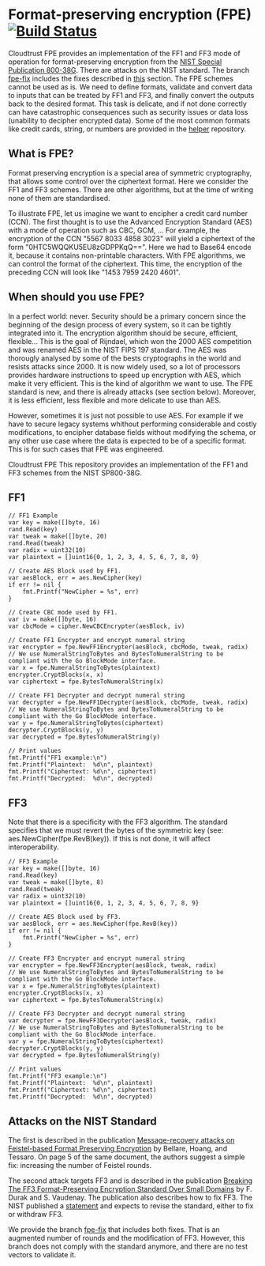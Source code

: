 # Format-preserving encryption (FPE) [![Build Status](https://travis-ci.org/cloudtrust/fpe.svg?branch=master)](https://travis-ci.org/cloudtrust/fpe)

Cloudtrust FPE provides an implementation of the FF1 and FF3 mode of operation for  format-preserving encryption from the [NIST Special Publication 800-38G](http://nvlpubs.nist.gov/nistpubs/SpecialPublications/NIST.SP.800-38G.pdf).
There are attacks on the NIST standard. The branch [fpe-fix](https://github.com/cloudtrust/fpe/tree/fpe-fix) includes the fixes described in [this](#attacks-on-the-nist-standard) section.
The FPE schemes cannot be used as is. We need to define formats, validate and convert data to  inputs that can be treated by FF1 and FF3, and finally convert the outputs back to the desired format. This task is delicate, and if not done correctly can have catastrophic consequences such as security issues or data loss (unability to decipher encrypted data).
Some of the most common formats like credit cards, string, or numbers are provided in the [helper](https://github.com/cloudtrust/fpe-field-format) repository.

## What is FPE?
Format preserving encryption is a special area of symmetric cryptography, that allows some control over the ciphertext format. Here we consider the FF1 and FF3 schemes. There are other algorithms, but at the time of writing none of them are standardised.

To illustrate FPE, let us imagine we want to encipher a credit card number (CCN). The first thought is to use the Advanced Encryption Standard (AES) with a mode of operation such as CBC, GCM, ...
For example, the encryption of the CCN "5567 8033 4858 3023" will yield a ciphertext of the form "0HTC5WQQKU5EU8zGDPPKqQ==". Here we had to Base64 encode it, because it contains non-printable characters. 
With FPE algorithms, we can control the format of the ciphertext. This time, the encryption of the preceding CCN will look like "1453 7959 2420 4601".

## When should you use FPE?
In a perfect world: never. Security should be a primary concern since the beginning of the design process of every system, so it can be tightly integrated into it. The encryption algorithm should be secure, efficient, flexible... This is the goal of Rijndael, which won the 2000 AES competition and was renamed AES in the NIST FIPS 197 standard. The AES was thorougly analysed by some of the bests cryptographs in the world and resists attacks since 2000. It is now widely used, so a lot of processors provides hardware instructions to speed up encryption with AES, which make it very efficient. This is the kind of algorithm we want to use.
The FPE standard is new, and there is already attacks (see section below). Moreover, it is less efficient, less flexible and more delicate to use than AES. 

However, sometimes it is just not possible to use AES. For example if we have to secure legacy systems whithout performing considerable and costly modifications, to encipher database fields without modifying the schema, or any other use case where the data is expected to be of a specific format. This is for such cases that FPE was engineered.

Cloudtrust FPE
This repository provides an implementation of the FF1 and FF3 schemes from the NIST SP800-38G.

## FF1
```golang
// FF1 Example
var key = make([]byte, 16)
rand.Read(key)
var tweak = make([]byte, 20)
rand.Read(tweak)
var radix = uint32(10)
var plaintext = []uint16{0, 1, 2, 3, 4, 5, 6, 7, 8, 9}

// Create AES Block used by FF1.
var aesBlock, err = aes.NewCipher(key)
if err != nil {
	fmt.Printf("NewCipher = %s", err)
}

// Create CBC mode used by FF1.
var iv = make([]byte, 16)
var cbcMode = cipher.NewCBCEncrypter(aesBlock, iv)

// Create FF1 Encrypter and encrypt numeral string
var encrypter = fpe.NewFF1Encrypter(aesBlock, cbcMode, tweak, radix)
// We use NumeralStringToBytes and BytesToNumeralString to be compliant with the Go BlockMode interface.
var x = fpe.NumeralStringToBytes(plaintext)
encrypter.CryptBlocks(x, x)
var ciphertext = fpe.BytesToNumeralString(x)

// Create FF1 Decrypter and decrypt numeral string
var decrypter = fpe.NewFF1Decrypter(aesBlock, cbcMode, tweak, radix)
// We use NumeralStringToBytes and BytesToNumeralString to be compliant with the Go BlockMode interface.
var y = fpe.NumeralStringToBytes(ciphertext)
decrypter.CryptBlocks(y, y)
var decrypted = fpe.BytesToNumeralString(y)

// Print values
fmt.Printf("FF1 example:\n")
fmt.Printf("Plaintext:  %d\n", plaintext)
fmt.Printf("Ciphertext: %d\n", ciphertext)
fmt.Printf("Decrypted:  %d\n", decrypted)
```

## FF3
Note that there is a specificity with the FF3 algorithm. The standard specifies that we must revert the bytes of the symmetric key (see: aes.NewCipher(fpe.RevB(key)). 
If this is not done, it will affect interoperability.
```golang
// FF3 Example
var key = make([]byte, 16)
rand.Read(key)
var tweak = make([]byte, 8)
rand.Read(tweak)
var radix = uint32(10)
var plaintext = []uint16{0, 1, 2, 3, 4, 5, 6, 7, 8, 9}

// Create AES Block used by FF3.
var aesBlock, err = aes.NewCipher(fpe.RevB(key))
if err != nil {
	fmt.Printf("NewCipher = %s", err)
}

// Create FF3 Encrypter and encrypt numeral string
var encrypter = fpe.NewFF3Encrypter(aesBlock, tweak, radix)
// We use NumeralStringToBytes and BytesToNumeralString to be compliant with the Go BlockMode interface.
var x = fpe.NumeralStringToBytes(plaintext)
encrypter.CryptBlocks(x, x)
var ciphertext = fpe.BytesToNumeralString(x)

// Create FF3 Decrypter and decrypt numeral string
var decrypter = fpe.NewFF3Decrypter(aesBlock, tweak, radix)
// We use NumeralStringToBytes and BytesToNumeralString to be compliant with the Go BlockMode interface.
var y = fpe.NumeralStringToBytes(ciphertext)
decrypter.CryptBlocks(y, y)
var decrypted = fpe.BytesToNumeralString(y)

// Print values
fmt.Printf("FF3 example:\n")
fmt.Printf("Plaintext:  %d\n", plaintext)
fmt.Printf("Ciphertext: %d\n", ciphertext)
fmt.Printf("Decrypted:  %d\n", decrypted)
```


## Attacks on the NIST Standard 
The first is described in the publication [Message-recovery attacks on Feistel-based Format Preserving Encryption](https://eprint.iacr.org/2016/794.pdf) by Bellare, Hoang, and Tessaro. On page 5 of the same document, the authors suggest a simple fix: increasing the number of Feistel rounds.

The second attack targets FF3 and is described in the publication [Breaking The FF3 Format-Preserving Encryption Standard Over Small Domains](https://eprint.iacr.org/2017/521.pdf) by F. Durak and S. Vaudenay. The publication also describes how to fix FF3. The NIST published a [statement](https://beta.csrc.nist.gov/News/2017/Recent-Cryptanalysis-of-FF3) and expects to revise the standard, either to fix or withdraw FF3.

We provide the branch [fpe-fix](https://github.com/cloudtrust/fpe/tree/fpe-fix) that includes both fixes. That is an augmented number of rounds and the modification of FF3. However, this branch does not comply with the standard anymore, and there are no test vectors to validate it.

